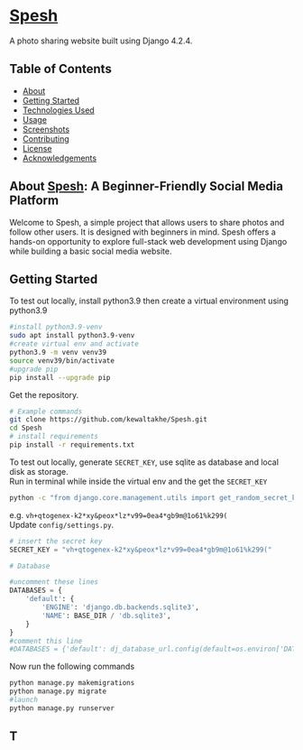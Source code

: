 # [Spesh](https://spesh-nine.vercel.app/)

A photo sharing website built using Django 4.2.4.

## Table of Contents

- [About](#about)
- [Getting Started](#getting-started)
- [Technologies Used](#technologies-used)
- [Usage](#usage)
- [Screenshots](#screenshots)
- [Contributing](#contributing)
- [License](#license)
- [Acknowledgements](#acknowledgements)

## About [Spesh](https://spesh-nine.vercel.app/): A Beginner-Friendly Social Media Platform

  Welcome to Spesh, a simple project that allows users to share photos and follow other users. It is designed with beginners in mind. Spesh offers a hands-on opportunity to explore full-stack web development using Django while building a basic social media website.

## Getting Started

To test out locally, install python3.9 then create a virtual environment using python3.9 
```bash
#install python3.9-venv
sudo apt install python3.9-venv
#create virtual env and activate
python3.9 -m venv venv39
source venv39/bin/activate
#upgrade pip
pip install --upgrade pip
```
Get the repository.
```bash
# Example commands
git clone https://github.com/kewaltakhe/Spesh.git
cd Spesh
# install requirements
pip install -r requirements.txt
```

To test out locally, generate `SECRET_KEY`, use sqlite as database and local disk as storage.<br>
Run in terminal while inside the virtual env and the get the `SECRET_KEY`

```bash
python -c "from django.core.management.utils import get_random_secret_key; print(get_random_secret_key())"
```
e.g. `vh+qtogenex-k2*xy&peox*lz*v99=0ea4*gb9m@1o61%k299(`
<br>
Update `config/settings.py`.
```python
# insert the secret key
SECRET_KEY = "vh+qtogenex-k2*xy&peox*lz*v99=0ea4*gb9m@1o61%k299("

# Database

#uncomment these lines 
DATABASES = {
    'default': {
        'ENGINE': 'django.db.backends.sqlite3',
        'NAME': BASE_DIR / 'db.sqlite3',
    }
}
#comment this line
#DATABASES = {'default': dj_database_url.config(default=os.environ['DATABASE_URL'], engine='django_cockroachdb')}
```

Now run the following commands
```python
python manage.py makemigrations
python manage.py migrate
#launch
python manage.py runserver
```





## T
